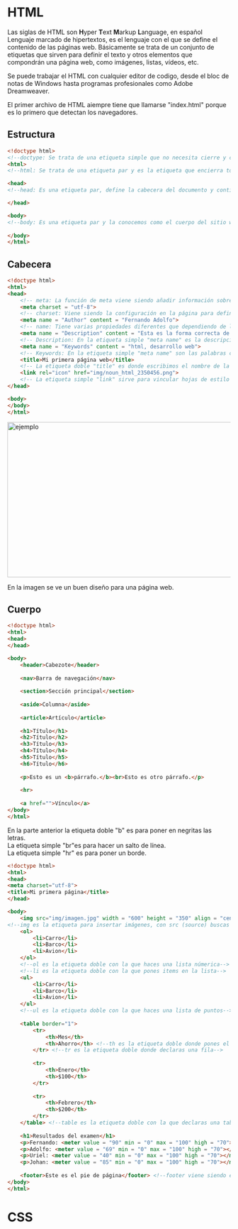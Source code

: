 # HTML

Las siglas de HTML son **H**yper **T**ext **M**arkup **L**anguage, en español Lenguaje marcado de hipertextos, es el lenguaje con el que se define el contenido de las páginas web. Básicamente se trata de un conjunto de etiquetas que sirven para definir el texto y otros elementos que compondrán una página web, como imágenes, listas, vídeos, etc.

Se puede trabajar el HTML con cualquier editor de codigo, desde el bloc de notas de Windows hasta programas profesionales como Adobe Dreamweaver.

El primer archivo de HTML aiempre tiene que llamarse "index.html" porque es lo primero que detectan los navegadores.
## Estructura  
```html
<!doctype html>
<!--doctype: Se trata de una etiqueta simple que no necesita cierre y cuya función es facilitar información al servidor web que aloja página. La información facilitada por ésta etiqueta se refiere al tipo de documento, además es necesaria para la comunicación entre el navegador y el servidor.-->
<html>
<!--html: Se trata de una etiqueta par y es la etiqueta que encierra todo el documento HTML-->	

<head>
<!--head: Es una etiqueta par, define la cabecera del documento y contiene información del mismo (metadatos, scripts, estilos, ubicación de documentos de estilos, título de la pagina entre otros datos)-->	

</head>

<body>
<!--body: Es una etiqueta par y la conocemos como el cuerpo del sitio web. Todo lo que se escriba dentro de esta etiqueta será visible para los navegadores.-->	
	
</body>
</html>
```
## Cabecera  

```html
<!doctype html>
<html>
<head>
	<!-- meta: La función de meta viene siendo añadir información sobre la página-->
	<meta charset = "utf-8">
	<!-- charset: Viene siendo la configuración en la página para definir el idioma que se usará.-->
	<meta name = "Author" content = "Fernando Adolfo">
	<!-- name: Tiene varias propiedades diferentes que dependiendo de lo que esta adentro es lo que se estará definiendo. Y el name va acompañado de "content" que ahí es donde tenemos que poner el contenido de lo que se definió en el name. En este ejemplo en la etiqueta simple "meta name" estamos poniendo el autor y el nombre del autor.-->
	<meta name = "Description" content = "Esta es la forma correcta de hacer páginas web">
	<!-- Description: En la etiqueta simple "meta name" es la descripción que aparecerá en los navegadores.-->
	<meta name = "Keywords" content = "html, desarrollo web">
	<!-- Keywords: En la etiqueta simple "meta name" son las palabras clave que usan los navegadores para filtrar las paginas-->
	<title>Mi primera página web</title>
	<!-- La etiqueta doble "title" es donde escribimos el nombre de la página-->
	<link rel="icon" href="img/noun_html_2350456.png">
	<!-- La etiqueta simple "link" sirve para vincular hojas de estilo o vincular el icono que aparece al lado del titulo en la parte superior de la página. rel: Es para definir lo que se va a relacionar. Y href: Es para buscar los archivos a usarse en la carpeta.-->
</head>

<body>
</body>
</html>
```
<img src = "https://user-images.githubusercontent.com/67721157/123534321-ff0d9d00-d6e1-11eb-9158-a8a095139105.png" width = "600" height = "350" alt = "ejemplo" align = "center" />

En la imagen se ve un buen diseño para una página web.

## Cuerpo
```html
<!doctype html>
<html>
<head>
</head>

<body>
	<header>Cabezote</header>
	
	<nav>Barra de navegación</nav>
	
	<section>Sección principal</section>
	
	<aside>Columna</aside>
	
	<article>Artículo</article>
	
	<h1>Título</h1>
	<h2>Título</h2>
	<h3>Título</h3>
	<h4>Título</h4>
	<h5>Título</h5>
	<h6>Título</h6>
	
	<p>Esto es un <b>párrafo.</b><br>Esto es otro párrafo.</p>
	
	<hr>
	
	<a href="">Vínculo</a>
</body>
</html>
```

En la parte anterior la etiqueta doble "b" es para poner en negritas las letras.  
La etiqueta simple "br"es para hacer un salto de línea.  
La etiqueta simple "hr" es para poner un borde.

```html
<!doctype html>
<html>
<head>
<meta charset="utf-8">
<title>Mi primera página</title>
</head>

<body>
	<img src="img/imagen.jpg" width = "600" height = "350" align = "center">
<!--img es la etiqueta para insertar imágenes, con src (source) buscas el link o la ubicación de las imágenes para insertarlas, con width pones elancho, con height el alto y aligh la posicion-->	
	<ol>
		<li>Carro</li>
		<li>Barco</li>
		<li>Avion</li>
	</ol>
	<!--ol es la etiqueta doble con la que haces una lista númerica-->
	<!--li es la etiqueta doble con la que pones items en la lista-->
	<ul>
		<li>Carro</li>
		<li>Barco</li>
		<li>Avion</li>
	</ul>
	<!--ul es la etiqueta doble con la que haces una lista de puntos-->
	
	<table border="1">
		<tr>
			<th>Mes</th>
			<th>Ahorro</th> <!--th es la etiqueta doble donde pones el valor de una columna-->
		</tr> <!--tr es la etiqueta doble donde declaras una fila-->
		
		<tr>
			<th>Enero</th>
			<th>$100</th>
		</tr>
		
		<tr>
			<th>Febrero</th>
			<th>$200</th>
		</tr>
	</table> <!--table es la etiqueta doble con la que declaras una tabla despues puedes ponerle borde con "border="1" dentro de la misma etiqueta de inicio"-->
	
	<h1>Resultados del examen</h1>
	<p>Fernando: <meter value = "90" min = "0" max = "100" high = "70"></meter></p>
	<p>Adolfo: <meter value = "69" min = "0" max = "100" high = "70"></meter></p>
	<p>Uriel: <meter value = "40" min = "0" max = "100" high = "70"></meter></p>
	<p>Johan: <meter value = "85" min = "0" max = "100" high = "70"></meter></p><!--meter es la etiqueta doble para poner una barra de progreso, en "value" pones el valor, en "min" pones el valor mínimo de los valores posibles, en "max" pones el valor máximo de esos valores, en "high" pones un valor donde pones un limite que por ejemplo si fueran calificaciones el valor limite para pasar es de 70 para arriba-->
	
	<footer>Este es el pie de página</footer> <!--footer viene siendo el pie de página-->
</body>
</html>
```
# CSS
